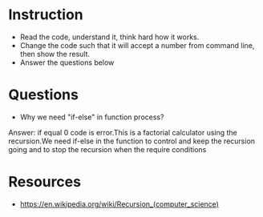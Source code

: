 ﻿# Instruction
* Read the code, understand it, think hard how it works.
* Change the code such that it will accept a number from command line, then show the result.
* Answer the questions below

# Questions
* Why we need "if-else" in function process?

Answer: if equal 0 code is error.This is a factorial calculator using the recursion.We need if-else in the function to control and keep the recursion going and to stop the recursion when the require conditions   



# Resources
* https://en.wikipedia.org/wiki/Recursion_(computer_science)